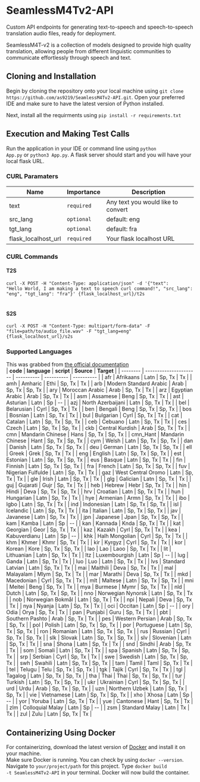 # SeamlessM4Tv2-API
Custom API endpoints for generating text-to-speech and speech-to-speech translation audio files, ready for deployment. 
<p> SeamlessM4T-v2 is a collection of models designed to provide high quality translation, allowing people from different linguistic communities to communicate effortlessly through speech and text. </p>

## Cloning and Installation
<p> Begin by cloning the repository onto your local machine using <code>git clone https://github.com/as9219/SeamlessM4Tv2-API.git</code>. Open your preferred IDE and make sure to have the latest version of Python installed.
<p> Next, install all the requirments using <code>pip install -r requirements.txt</code>

## Execution and Making Test Calls
Run the application in your IDE or command line using <code>python App.py</code> or <code>python3 App.py</code>. A flask server should start and you will have your local flask URL.

### CURL Paramaters
| **Name**        | **Importance**     | **Description**                    |
|---------------------|----------|------------------------------------|
| text                | <code>required</code> | Any text you would like to convert |
| src_lang            | <code>optional</code> | default: eng                       |
| tgt_lang            | <code>optional</code> | default: fra                       |
| flask_localhost_url | <code>required</code> | Your flask localhost URL           |

### CURL Commands
#### T2S
<code>curl -X POST -H "Content-Type: application/json" -d '{"text": "Hello World, I am making a text to speech curl command!", "src_lang": "eng", "tgt_lang": "fra"}' {flask_localhost_url}/t2s</code>
<br>
<br>
#### S2S
<code>curl -X POST -H "Content-Type: multipart/form-data" -F "file=path/to/audio_file.wav" -F "tgt_lang=eng" {flask_localhost_url}/s2s</code>

### Supported Languages
This was grabbed from <a href='https://huggingface.co/facebook/seamless-m4t-v2-large'>the official documentation</a><br>
| **code** | **language**           | **script** | **Source** | **Target** |
| -------- | ---------------------- | ---------- | ---------- | ---------- |
| afr      | Afrikaans              | Latn       | Sp, Tx     | Tx         |
| amh      | Amharic                | Ethi       | Sp, Tx     | Tx         |
| arb      | Modern Standard Arabic | Arab       | Sp, Tx     | Sp, Tx     |
| ary      | Moroccan Arabic        | Arab       | Sp, Tx     | Tx         |
| arz      | Egyptian Arabic        | Arab       | Sp, Tx     | Tx         |
| asm      | Assamese               | Beng       | Sp, Tx     | Tx         |
| ast      | Asturian               | Latn       | Sp         | \--        |
| azj      | North Azerbaijani      | Latn       | Sp, Tx     | Tx         |
| bel      | Belarusian             | Cyrl       | Sp, Tx     | Tx         |
| ben      | Bengali                | Beng       | Sp, Tx     | Sp, Tx     |
| bos      | Bosnian                | Latn       | Sp, Tx     | Tx         |
| bul      | Bulgarian              | Cyrl       | Sp, Tx     | Tx         |
| cat      | Catalan                | Latn       | Sp, Tx     | Sp, Tx     |
| ceb      | Cebuano                | Latn       | Sp, Tx     | Tx         |
| ces      | Czech                  | Latn       | Sp, Tx     | Sp, Tx     |
| ckb      | Central Kurdish        | Arab       | Sp, Tx     | Tx         |
| cmn      | Mandarin Chinese       | Hans       | Sp, Tx     | Sp, Tx     |
| cmn_Hant | Mandarin Chinese       | Hant       | Sp, Tx     | Sp, Tx     |
| cym      | Welsh                  | Latn       | Sp, Tx     | Sp, Tx     |
| dan      | Danish                 | Latn       | Sp, Tx     | Sp, Tx     |
| deu      | German                 | Latn       | Sp, Tx     | Sp, Tx     |
| ell      | Greek                  | Grek       | Sp, Tx     | Tx         |
| eng      | English                | Latn       | Sp, Tx     | Sp, Tx     |
| est      | Estonian               | Latn       | Sp, Tx     | Sp, Tx     |
| eus      | Basque                 | Latn       | Sp, Tx     | Tx         |
| fin      | Finnish                | Latn       | Sp, Tx     | Sp, Tx     |
| fra      | French                 | Latn       | Sp, Tx     | Sp, Tx     |
| fuv      | Nigerian Fulfulde      | Latn       | Sp, Tx     | Tx         |
| gaz      | West Central Oromo     | Latn       | Sp, Tx     | Tx         |
| gle      | Irish                  | Latn       | Sp, Tx     | Tx         |
| glg      | Galician               | Latn       | Sp, Tx     | Tx         |
| guj      | Gujarati               | Gujr       | Sp, Tx     | Tx         |
| heb      | Hebrew                 | Hebr       | Sp, Tx     | Tx         |
| hin      | Hindi                  | Deva       | Sp, Tx     | Sp, Tx     |
| hrv      | Croatian               | Latn       | Sp, Tx     | Tx         |
| hun      | Hungarian              | Latn       | Sp, Tx     | Tx         |
| hye      | Armenian               | Armn       | Sp, Tx     | Tx         |
| ibo      | Igbo                   | Latn       | Sp, Tx     | Tx         |
| ind      | Indonesian             | Latn       | Sp, Tx     | Sp, Tx     |
| isl      | Icelandic              | Latn       | Sp, Tx     | Tx         |
| ita      | Italian                | Latn       | Sp, Tx     | Sp, Tx     |
| jav      | Javanese               | Latn       | Sp, Tx     | Tx         |
| jpn      | Japanese               | Jpan       | Sp, Tx     | Sp, Tx     |
| kam      | Kamba                  | Latn       | Sp         | \--        |
| kan      | Kannada                | Knda       | Sp, Tx     | Tx         |
| kat      | Georgian               | Geor       | Sp, Tx     | Tx         |
| kaz      | Kazakh                 | Cyrl       | Sp, Tx     | Tx         |
| kea      | Kabuverdianu           | Latn       | Sp         | \--        |
| khk      | Halh Mongolian         | Cyrl       | Sp, Tx     | Tx         |
| khm      | Khmer                  | Khmr       | Sp, Tx     | Tx         |
| kir      | Kyrgyz                 | Cyrl       | Sp, Tx     | Tx         |
| kor      | Korean                 | Kore       | Sp, Tx     | Sp, Tx     |
| lao      | Lao                    | Laoo       | Sp, Tx     | Tx         |
| lit      | Lithuanian             | Latn       | Sp, Tx     | Tx         |
| ltz      | Luxembourgish          | Latn       | Sp         | \--        |
| lug      | Ganda                  | Latn       | Sp, Tx     | Tx         |
| luo      | Luo                    | Latn       | Sp, Tx     | Tx         |
| lvs      | Standard Latvian       | Latn       | Sp, Tx     | Tx         |
| mai      | Maithili               | Deva       | Sp, Tx     | Tx         |
| mal      | Malayalam              | Mlym       | Sp, Tx     | Tx         |
| mar      | Marathi                | Deva       | Sp, Tx     | Tx         |
| mkd      | Macedonian             | Cyrl       | Sp, Tx     | Tx         |
| mlt      | Maltese                | Latn       | Sp, Tx     | Sp, Tx     |
| mni      | Meitei                 | Beng       | Sp, Tx     | Tx         |
| mya      | Burmese                | Mymr       | Sp, Tx     | Tx         |
| nld      | Dutch                  | Latn       | Sp, Tx     | Sp, Tx     |
| nno      | Norwegian Nynorsk      | Latn       | Sp, Tx     | Tx         |
| nob      | Norwegian Bokmål       | Latn       | Sp, Tx     | Tx         |
| npi      | Nepali                 | Deva       | Sp, Tx     | Tx         |
| nya      | Nyanja                 | Latn       | Sp, Tx     | Tx         |
| oci      | Occitan                | Latn       | Sp         | \--        |
| ory      | Odia                   | Orya       | Sp, Tx     | Tx         |
| pan      | Punjabi                | Guru       | Sp, Tx     | Tx         |
| pbt      | Southern Pashto        | Arab       | Sp, Tx     | Tx         |
| pes      | Western Persian        | Arab       | Sp, Tx     | Sp, Tx     |
| pol      | Polish                 | Latn       | Sp, Tx     | Sp, Tx     |
| por      | Portuguese             | Latn       | Sp, Tx     | Sp, Tx     |
| ron      | Romanian               | Latn       | Sp, Tx     | Sp, Tx     |
| rus      | Russian                | Cyrl       | Sp, Tx     | Sp, Tx     |
| slk      | Slovak                 | Latn       | Sp, Tx     | Sp, Tx     |
| slv      | Slovenian              | Latn       | Sp, Tx     | Tx         |
| sna      | Shona                  | Latn       | Sp, Tx     | Tx         |
| snd      | Sindhi                 | Arab       | Sp, Tx     | Tx         |
| som      | Somali                 | Latn       | Sp, Tx     | Tx         |
| spa      | Spanish                | Latn       | Sp, Tx     | Sp, Tx     |
| srp      | Serbian                | Cyrl       | Sp, Tx     | Tx         |
| swe      | Swedish                | Latn       | Sp, Tx     | Sp, Tx     |
| swh      | Swahili                | Latn       | Sp, Tx     | Sp, Tx     |
| tam      | Tamil                  | Taml       | Sp, Tx     | Tx         |
| tel      | Telugu                 | Telu       | Sp, Tx     | Sp, Tx     |
| tgk      | Tajik                  | Cyrl       | Sp, Tx     | Tx         |
| tgl      | Tagalog                | Latn       | Sp, Tx     | Sp, Tx     |
| tha      | Thai                   | Thai       | Sp, Tx     | Sp, Tx     |
| tur      | Turkish                | Latn       | Sp, Tx     | Sp, Tx     |
| ukr      | Ukrainian              | Cyrl       | Sp, Tx     | Sp, Tx     |
| urd      | Urdu                   | Arab       | Sp, Tx     | Sp, Tx     |
| uzn      | Northern Uzbek         | Latn       | Sp, Tx     | Sp, Tx     |
| vie      | Vietnamese             | Latn       | Sp, Tx     | Sp, Tx     |
| xho      | Xhosa                  | Latn       | Sp         | \--        |
| yor      | Yoruba                 | Latn       | Sp, Tx     | Tx         |
| yue      | Cantonese              | Hant       | Sp, Tx     | Tx         |
| zlm      | Colloquial Malay       | Latn       | Sp         | \--        |
| zsm      | Standard Malay         | Latn       | Tx         | Tx         |
| zul      | Zulu                   | Latn       | Sp, Tx     | Tx         |

## Containerizing Using Docker
For containerizing, download the latest version of <a href='https://www.docker.com/products/docker-desktop/'>Docker</a> and install it on your machine. <br>
Make sure Docker is running. You can check by using <code>docker --version</code>.<br>
Navigate to <code>your/project/path</code> for this project. Type <code>docker build -t SeamlessM4Tv2-API</code> in your terminal. Docker will now build the container.
